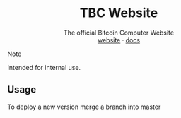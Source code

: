 <div align="center">
  <h1>TBC Website</h1>
  <p>
    The official Bitcoin Computer Website
    <br />
    <a href="http://bitcoincomputer.io/">website</a> &#183; <a href="http://docs.bitcoincomputer.io/">docs</a>
  </p>
</div>

> [!NOTE]
> Intended for internal use.

## Usage

To deploy a new version merge a branch into master

